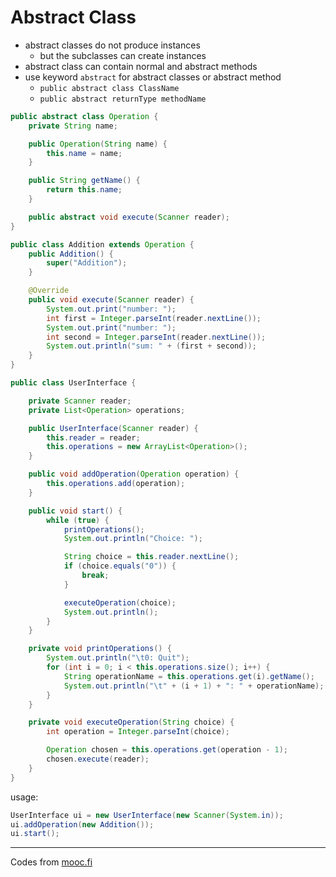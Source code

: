 # Abstract Class

* abstract classes do not produce instances
    * but the subclasses can create instances
* abstract class can contain normal and abstract methods
* use keyword `abstract` for abstract classes or abstract method
    * `public abstract class ClassName`
    * `public abstract returnType methodName`
```java
public abstract class Operation {
    private String name;

    public Operation(String name) {
        this.name = name;
    }

    public String getName() {
        return this.name;
    }

    public abstract void execute(Scanner reader);
}

public class Addition extends Operation {
    public Addition() {
        super("Addition");
    }

    @Override
    public void execute(Scanner reader) {
        System.out.print("number: ");
        int first = Integer.parseInt(reader.nextLine());
        System.out.print("number: ");
        int second = Integer.parseInt(reader.nextLine());
        System.out.println("sum: " + (first + second));
    }
}
```
```java
public class UserInterface {

    private Scanner reader;
    private List<Operation> operations;

    public UserInterface(Scanner reader) {
        this.reader = reader;
        this.operations = new ArrayList<Operation>();
    }

    public void addOperation(Operation operation) {
        this.operations.add(operation);
    }

    public void start() {
        while (true) {
            printOperations();
            System.out.println("Choice: ");

            String choice = this.reader.nextLine();
            if (choice.equals("0")) {
                break;
            }

            executeOperation(choice);
            System.out.println();
        }
    }

    private void printOperations() {
        System.out.println("\t0: Quit");
        for (int i = 0; i < this.operations.size(); i++) {
            String operationName = this.operations.get(i).getName();
            System.out.println("\t" + (i + 1) + ": " + operationName);
        }
    }

    private void executeOperation(String choice) {
        int operation = Integer.parseInt(choice);

        Operation chosen = this.operations.get(operation - 1);
        chosen.execute(reader);
    }
}
```
usage:
```java
UserInterface ui = new UserInterface(new Scanner(System.in));
ui.addOperation(new Addition());
ui.start();
```


-----------
Codes from [mooc.fi](https://materiaalit.github.io/2013-oo-programming/part2/week-10/)
